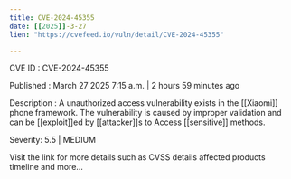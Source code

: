```yaml
---
title: CVE-2024-45355
date: [[2025]]-3-27
lien: "https://cvefeed.io/vuln/detail/CVE-2024-45355"

---
```


CVE ID : CVE-2024-45355

Published :  March 27
2025
7:15 a.m. | 2 hours
59 minutes ago

Description : A unauthorized access vulnerability exists in the [[Xiaomi]] phone framework. The vulnerability is caused by improper validation and can be [[exploit]]ed by [[attacker]]s to Access [[sensitive]] methods.

Severity: 5.5 | MEDIUM

Visit the link for more details
such as CVSS details
affected products
timeline
and more...
